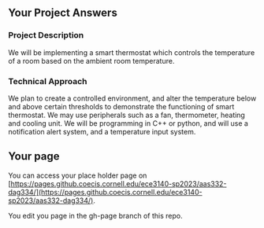 ## Your Project Answers

### Project Description

We will be implementing a smart thermostat which controls the temperature of a room based on the ambient room temperature.
### Technical Approach

We plan to create a controlled environment, and alter the temperature below and above certain thresholds to demonstrate the functioning of smart thermostat. We may use peripherals such as a fan, thermometer, heating and cooling unit. We will be programming in C++ or python, and will use a notification alert system, and a temperature input system.
## Your page
You can access your place holder page on [https://pages.github.coecis.cornell.edu/ece3140-sp2023/aas332-dag334/](https://pages.github.coecis.cornell.edu/ece3140-sp2023/aas332-dag334/).

You edit you page in the gh-page branch of this repo.